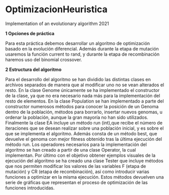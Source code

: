 # OptimizacionHeuristica
Implementation of an evolutionary algorithm 2021

**1 Opciones de práctica**

Para esta práctica debemos desarrollar un algoritmo de optimización basado en la evolución diferencial.
Además durante la etapa de mutación usaremos la función current to rand, y durante la etapa de
recombinación haremos uso del binomial crossover.

**2 Estructura del algoritmo**

Para el desarrollo del algoritmo se han dividido las distintas clases en archivos separados de manera que al
modificar uno no se vean alterados el resto. En la clase Genome únicamente se ha implementado el 
constructor de la clase, ya que no era necesario nada más para la implementación del resto de elementos. En
la clase Population se han implementado a parte del constructor numerosos métodos para conocer la posición
de un Genoma dentro de la población, métodos para borrarlo, insertar nuevos genomas, u ordenar la
población, aunque la gran mayoría no han sido utilizados. Finalmente la clase EA incluye un método run
(int),que recibe el número de iteraciones que se desean realizar sobre una población inicial, y es sobre el que
se implementa el algoritmo. Además consta de un método best, que devuelve el genoma con mejor fitness
obtenido tras la última ejecución del método run.
Los operadores necesarios para la implementación del algoritmo se han creado a partir de una clase Operator,
la cual implementan.
Por último con el objetivo obtener ejemplos visuales de la ejecución del algoritmo se ha creado una clase
Tester que incluye métodos que nos permiten modificar los valores de las variables F (etapa de mutación) y
CR (etapa de recombinación), así como introducir varias funciones a optimizar en la misma ejecución. Estos
métodos devuelven una serie de gráficas que representan el proceso de optimización de las funciones
introducidas.
